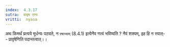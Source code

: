 ```yaml
---
index:  4.3.17
sutra:  प्रावृष एण्यः
vritti:  nyasa
---
```


अथ किमर्थं प्रत्यये मूर्धन्यः पठ्यते, न `रषाभ्याम्` (8.4.1) इत्येनैव णत्वं भविष्यति ? नैवं शक्यम्, इह हि न स्यात्-- प्रावृषेणिति पदान्तत्वात्।।

